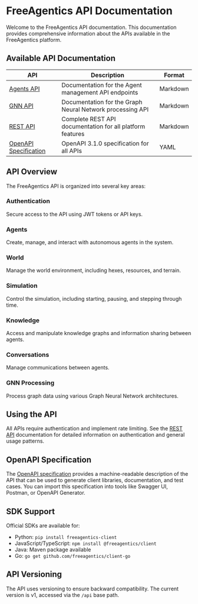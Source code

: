 # FreeAgentics API Documentation

Welcome to the FreeAgentics API documentation. This documentation provides comprehensive information about the APIs available in the FreeAgentics platform.

## Available API Documentation

| API                                  | Description                                               | Format   |
| ------------------------------------ | --------------------------------------------------------- | -------- |
| [Agents API](agents-api.md)          | Documentation for the Agent management API endpoints      | Markdown |
| [GNN API](gnn-api.md)                | Documentation for the Graph Neural Network processing API | Markdown |
| [REST API](rest-api.md)              | Complete REST API documentation for all platform features | Markdown |
| [OpenAPI Specification](openapi.yml) | OpenAPI 3.1.0 specification for all APIs                  | YAML     |

## API Overview

The FreeAgentics API is organized into several key areas:

### Authentication

Secure access to the API using JWT tokens or API keys.

### Agents

Create, manage, and interact with autonomous agents in the system.

### World

Manage the world environment, including hexes, resources, and terrain.

### Simulation

Control the simulation, including starting, pausing, and stepping through time.

### Knowledge

Access and manipulate knowledge graphs and information sharing between agents.

### Conversations

Manage communications between agents.

### GNN Processing

Process graph data using various Graph Neural Network architectures.

## Using the API

All APIs require authentication and implement rate limiting. See the [REST API](rest-api.md) documentation for detailed information on authentication and general usage patterns.

## OpenAPI Specification

The [OpenAPI specification](openapi.yml) provides a machine-readable description of the API that can be used to generate client libraries, documentation, and test cases. You can import this specification into tools like Swagger UI, Postman, or OpenAPI Generator.

## SDK Support

Official SDKs are available for:

- Python: `pip install freeagentics-client`
- JavaScript/TypeScript: `npm install @freeagentics/client`
- Java: Maven package available
- Go: `go get github.com/freeagentics/client-go`

## API Versioning

The API uses versioning to ensure backward compatibility. The current version is v1, accessed via the `/api` base path.
